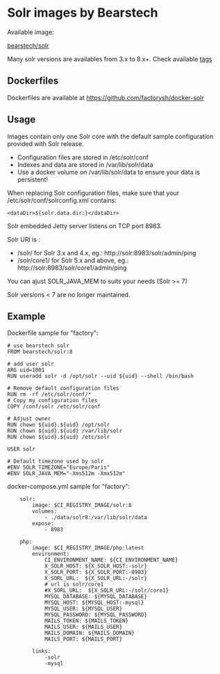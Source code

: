 Solr images by Bearstech
========================

Available image:

[bearstech/solr](https://hub.docker.com/r/bearstech/solr/)

Many solr versions are availables from 3.x to 8.x+. Check available [tags](https://hub.docker.com/r/bearstech/solr/tags)

Dockerfiles
-----------

Dockerfiles are available at https://github.com/factorysh/docker-solr

Usage
-----------

Images contain only one Solr core with the default sample configuration provided with Solr release.

- Configuration files are stored in /etc/solr/conf
- Indexes and data are stored in /var/lib/solr/data
- Use a docker volume on /var/lib/solr/data to ensure your data is persistent!

When replacing Solr configuration files, make sure that your /etc/solr/conf/solrconfig.xml contains:
```
<dataDir>${solr.data.dir:}</dataDir>
```


Solr embedded Jetty server listens on TCP port 8983.

Solr URI is :
- /solr/ for Solr 3.x and 4.x, eg.: http://solr:8983/solr/admin/ping
- /solr/core1/ for Solr 5.x and above, eg.: http://solr:8983/solr/core1/admin/ping

You can ajust SOLR_JAVA_MEM to suits your needs (Solr >= 7)

Solr versions < 7 are no longer maintained.

Example
-----------

Dockerfile sample for "factory":
```
# use bearstech solr
FROM bearstech/solr:8

# add user solr
ARG uid=1001
RUN useradd solr -d /opt/solr --uid ${uid} --shell /bin/bash

# Remove default configuration files
RUN rm -rf /etc/solr/conf/*
# Copy my configuration files
COPY /conf/solr /etc/solr/conf

# Adjust owner
RUN chown ${uid}.${uid} /opt/solr
RUN chown ${uid}.${uid} /var/lib/solr
RUN chown ${uid}.${uid} /etc/solr

USER solr

# Default timezone used by solr
#ENV SOLR_TIMEZONE="Europe/Paris"
#ENV SOLR_JAVA_MEM="-Xms512m -Xmx512m"
```

docker-compose.yml sample for "factory":
```
    solr:
        image: $CI_REGISTRY_IMAGE/solr:8
        volumes:
            - ./data/solr8:/var/lib/solr/data
        expose:
            - 8983

    php:
        image: $CI_REGISTRY_IMAGE/php:latest
        environment:
            CI_ENVIRONMENT_NAME: ${CI_ENVIRONMENT_NAME}
            X_SOLR_HOST: ${X_SOLR_HOST:-solr}
            X_SOLR_PORT: ${X_SOLR_PORT:-8983}
            X_SORL_URL:  ${X_SOLR_URL:-/solr}
            # url is solr/core1
            #X_SORL_URL:  ${X_SOLR_URL:-/solr/core1}
            MYSQL_DATABASE: ${MYSQL_DATABASE}
            MYSQL_HOST: ${MYSQL_HOST:-mysql}
            MYSQL_USER: ${MYSQL_USER}
            MYSQL_PASSWORD: ${MYSQL_PASSWORD}
            MAILS_TOKEN: ${MAILS_TOKEN}
            MAILS_USER: ${MAILS_USER}
            MAILS_DOMAIN: ${MAILS_DOMAIN}
            MAILS_PORT: ${MAILS_PORT}

        links:
            -solr
            -mysql
```
